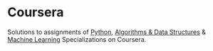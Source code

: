 # Coursera
Solutions to assignments of [Python][1], [Algorithms &amp; Data Structures][2] &amp; [Machine Learning][3] Specializations on Coursera.

[1]: https://www.coursera.org/specializations/python
[2]: https://www.coursera.org/specializations/data-structures-
[3]: https://www.coursera.org/specializations/machine-learning
